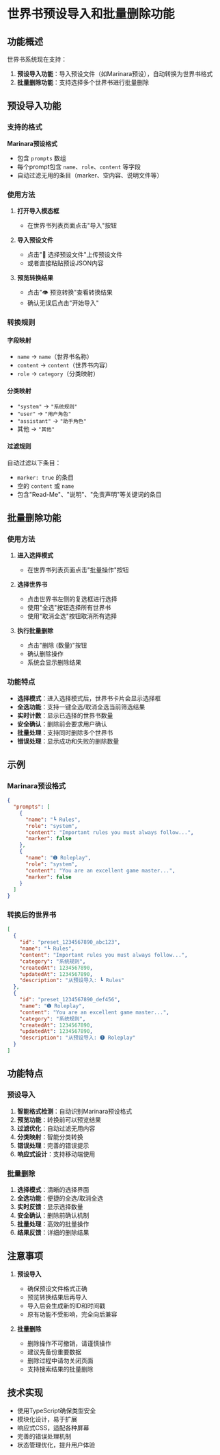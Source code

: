 # 世界书预设导入和批量删除功能

## 功能概述

世界书系统现在支持：
1. **预设导入功能**：导入预设文件（如Marinara预设），自动转换为世界书格式
2. **批量删除功能**：支持选择多个世界书进行批量删除

## 预设导入功能

### 支持的格式

**Marinara预设格式**
- 包含 `prompts` 数组
- 每个prompt包含 `name`、`role`、`content` 等字段
- 自动过滤无用的条目（marker、空内容、说明文件等）

### 使用方法

1. **打开导入模态框**
   - 在世界书列表页面点击"导入"按钮

2. **导入预设文件**
   - 点击"📁 选择预设文件"上传预设文件
   - 或者直接粘贴预设JSON内容

3. **预览转换结果**
   - 点击"👁️ 预览转换"查看转换结果
   - 确认无误后点击"开始导入"

### 转换规则

#### 字段映射
- `name` → `name`（世界书名称）
- `content` → `content`（世界书内容）
- `role` → `category`（分类映射）

#### 分类映射
- `"system"` → `"系统规则"`
- `"user"` → `"用户角色"`
- `"assistant"` → `"助手角色"`
- 其他 → `"其他"`

#### 过滤规则
自动过滤以下条目：
- `marker: true` 的条目
- 空的 `content` 或 `name`
- 包含"Read-Me"、"说明"、"免责声明"等关键词的条目

## 批量删除功能

### 使用方法

1. **进入选择模式**
   - 在世界书列表页面点击"批量操作"按钮

2. **选择世界书**
   - 点击世界书左侧的复选框进行选择
   - 使用"全选"按钮选择所有世界书
   - 使用"取消全选"按钮取消所有选择

3. **执行批量删除**
   - 点击"删除 (数量)"按钮
   - 确认删除操作
   - 系统会显示删除结果

### 功能特点

- **选择模式**：进入选择模式后，世界书卡片会显示选择框
- **全选功能**：支持一键全选/取消全选当前筛选结果
- **实时计数**：显示已选择的世界书数量
- **安全确认**：删除前会要求用户确认
- **批量处理**：支持同时删除多个世界书
- **错误处理**：显示成功和失败的删除数量

## 示例

### Marinara预设格式
```json
{
  "prompts": [
    {
      "name": "┗ Rules",
      "role": "system",
      "content": "Important rules you must always follow...",
      "marker": false
    },
    {
      "name": "➊ Roleplay",
      "role": "system",
      "content": "You are an excellent game master...",
      "marker": false
    }
  ]
}
```

### 转换后的世界书
```json
[
  {
    "id": "preset_1234567890_abc123",
    "name": "┗ Rules",
    "content": "Important rules you must always follow...",
    "category": "系统规则",
    "createdAt": 1234567890,
    "updatedAt": 1234567890,
    "description": "从预设导入: ┗ Rules"
  },
  {
    "id": "preset_1234567890_def456",
    "name": "➊ Roleplay",
    "content": "You are an excellent game master...",
    "category": "系统规则",
    "createdAt": 1234567890,
    "updatedAt": 1234567890,
    "description": "从预设导入: ➊ Roleplay"
  }
]
```

## 功能特点

### 预设导入
1. **智能格式检测**：自动识别Marinara预设格式
2. **预览功能**：转换前可以预览结果
3. **过滤优化**：自动过滤无用内容
4. **分类映射**：智能分类转换
5. **错误处理**：完善的错误提示
6. **响应式设计**：支持移动端使用

### 批量删除
1. **选择模式**：清晰的选择界面
2. **全选功能**：便捷的全选/取消全选
3. **实时反馈**：显示选择数量
4. **安全确认**：删除前确认机制
5. **批量处理**：高效的批量操作
6. **结果反馈**：详细的删除结果

## 注意事项

1. **预设导入**
   - 确保预设文件格式正确
   - 预览转换结果后再导入
   - 导入后会生成新的ID和时间戳
   - 原有功能不受影响，完全向后兼容

2. **批量删除**
   - 删除操作不可撤销，请谨慎操作
   - 建议先备份重要数据
   - 删除过程中请勿关闭页面
   - 支持搜索结果的批量删除

## 技术实现

- 使用TypeScript确保类型安全
- 模块化设计，易于扩展
- 响应式CSS，适配各种屏幕
- 完善的错误处理机制
- 状态管理优化，提升用户体验
